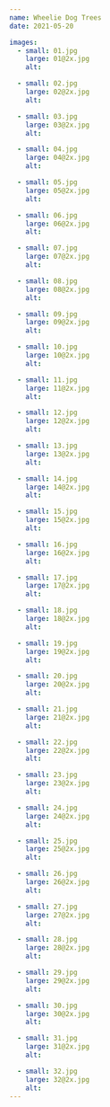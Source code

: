 ```yaml
---
name: Wheelie Dog Trees
date: 2021-05-20

images:
  - small: 01.jpg
    large: 01@2x.jpg
    alt:

  - small: 02.jpg
    large: 02@2x.jpg
    alt:

  - small: 03.jpg
    large: 03@2x.jpg
    alt:

  - small: 04.jpg
    large: 04@2x.jpg
    alt:

  - small: 05.jpg
    large: 05@2x.jpg
    alt:

  - small: 06.jpg
    large: 06@2x.jpg
    alt:

  - small: 07.jpg
    large: 07@2x.jpg
    alt:

  - small: 08.jpg
    large: 08@2x.jpg
    alt:

  - small: 09.jpg
    large: 09@2x.jpg
    alt:

  - small: 10.jpg
    large: 10@2x.jpg
    alt:

  - small: 11.jpg
    large: 11@2x.jpg
    alt:

  - small: 12.jpg
    large: 12@2x.jpg
    alt:

  - small: 13.jpg
    large: 13@2x.jpg
    alt:

  - small: 14.jpg
    large: 14@2x.jpg
    alt:

  - small: 15.jpg
    large: 15@2x.jpg
    alt:

  - small: 16.jpg
    large: 16@2x.jpg
    alt:

  - small: 17.jpg
    large: 17@2x.jpg
    alt:

  - small: 18.jpg
    large: 18@2x.jpg
    alt:

  - small: 19.jpg
    large: 19@2x.jpg
    alt:

  - small: 20.jpg
    large: 20@2x.jpg
    alt:

  - small: 21.jpg
    large: 21@2x.jpg
    alt:

  - small: 22.jpg
    large: 22@2x.jpg
    alt:

  - small: 23.jpg
    large: 23@2x.jpg
    alt:

  - small: 24.jpg
    large: 24@2x.jpg
    alt:

  - small: 25.jpg
    large: 25@2x.jpg
    alt:

  - small: 26.jpg
    large: 26@2x.jpg
    alt:

  - small: 27.jpg
    large: 27@2x.jpg
    alt:

  - small: 28.jpg
    large: 28@2x.jpg
    alt:

  - small: 29.jpg
    large: 29@2x.jpg
    alt:

  - small: 30.jpg
    large: 30@2x.jpg
    alt:

  - small: 31.jpg
    large: 31@2x.jpg
    alt:

  - small: 32.jpg
    large: 32@2x.jpg
    alt:
---
```

